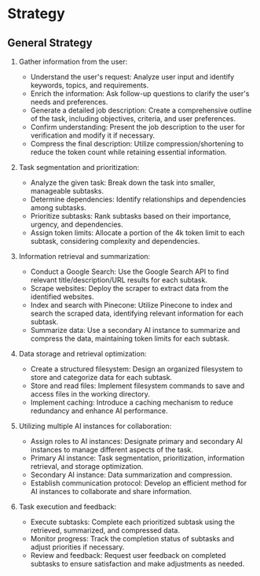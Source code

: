 # Strategy

## General Strategy

1. Gather information from the user:
   * Understand the user's request: Analyze user input and identify keywords, topics, and requirements.
   * Enrich the information: Ask follow-up questions to clarify the user's needs and preferences.
   * Generate a detailed job description: Create a comprehensive outline of the task, including objectives, criteria, and user preferences.
   * Confirm understanding: Present the job description to the user for verification and modify it if necessary.
   * Compress the final description: Utilize compression/shortening to reduce the token count while retaining essential information.

2. Task segmentation and prioritization:
   * Analyze the given task: Break down the task into smaller, manageable subtasks.
   * Determine dependencies: Identify relationships and dependencies among subtasks.
   * Prioritize subtasks: Rank subtasks based on their importance, urgency, and dependencies.
   * Assign token limits: Allocate a portion of the 4k token limit to each subtask, considering complexity and dependencies.

3. Information retrieval and summarization:
   * Conduct a Google Search: Use the Google Search API to find relevant title/description/URL results for each subtask.
   * Scrape websites: Deploy the scraper to extract data from the identified websites.
   * Index and search with Pinecone: Utilize Pinecone to index and search the scraped data, identifying relevant information for each subtask.
   * Summarize data: Use a secondary AI instance to summarize and compress the data, maintaining token limits for each subtask.

4. Data storage and retrieval optimization:
   * Create a structured filesystem: Design an organized filesystem to store and categorize data for each subtask.
   * Store and read files: Implement filesystem commands to save and access files in the working directory.
   * Implement caching: Introduce a caching mechanism to reduce redundancy and enhance AI performance.

5. Utilizing multiple AI instances for collaboration:
   * Assign roles to AI instances: Designate primary and secondary AI instances to manage different aspects of the task.
   * Primary AI instance: Task segmentation, prioritization, information retrieval, and storage optimization.
   * Secondary AI instance: Data summarization and compression.
   * Establish communication protocol: Develop an efficient method for AI instances to collaborate and share information.

6. Task execution and feedback:
   * Execute subtasks: Complete each prioritized subtask using the retrieved, summarized, and compressed data.
   * Monitor progress: Track the completion status of subtasks and adjust priorities if necessary.
   * Review and feedback: Request user feedback on completed subtasks to ensure satisfaction and make adjustments as needed.

